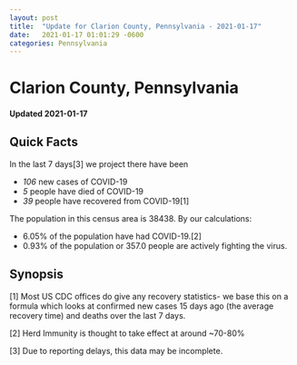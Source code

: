 ```yaml
---
layout: post
title:  "Update for Clarion County, Pennsylvania - 2021-01-17"
date:   2021-01-17 01:01:29 -0600
categories: Pennsylvania
---
```


# Clarion County, Pennsylvania
#### Updated 2021-01-17

## Quick Facts

In the last 7 days[3] we project there have been
- *106* new cases of COVID-19
- *5* people have died of COVID-19
- *39* people have recovered from COVID-19[1]

The population in this census area is 38438. By our calculations:
- 6.05% of the population have had COVID-19.[2]
- 0.93% of the population or 357.0 people are actively fighting the virus.

## Synopsis




[1] Most US CDC offices do give any recovery statistics- we base this on a formula which looks at confirmed new cases
15 days ago (the average recovery time) and deaths over the last 7 days.

[2] Herd Immunity is thought to take effect at around ~70-80%

[3] Due to reporting delays, this data may be incomplete.
 
    